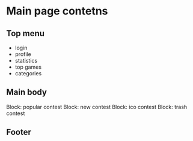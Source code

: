 # Main page contetns

## Top menu
- login
- profile
- statistics
- top games
- categories

## Main body
Block: popular contest
Block: new contest
Block: ico contest
Block: trash contest

## Footer